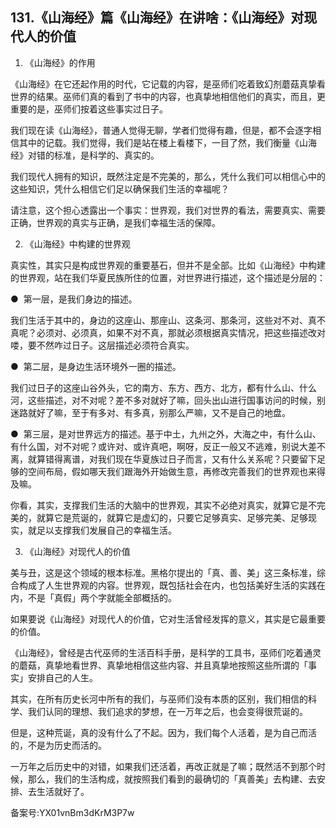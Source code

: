 ## 131.《山海经》篇《山海经》在讲啥：《山海经》对现代人的价值
1. 《山海经》的作用


《山海经》在它还起作用的时代，它记载的内容，是巫师们吃着致幻剂蘑菇真挚看世界的结果。巫师们真的看到了书中的内容，也真挚地相信他们的真实，而且，更重要的是，巫师们按着这些事实过日子。


我们现在读《山海经》，普通人觉得无聊，学者们觉得有趣，但是，都不会逐字相信其中的记载。我们觉得，我们是站在楼上看楼下，一目了然，我们衡量《山海经》对错的标准，是科学的、真实的。


我们现代人拥有的知识，既然注定是不完美的，那么，凭什么我们可以相信心中的这些知识，凭什么相信它们足以确保我们生活的幸福呢？


请注意，这个担心透露出一个事实：世界观，我们对世界的看法，需要真实、需要正确，世界观的真实与正确，是我们幸福生活的保障。


2. 《山海经》中构建的世界观


真实性，其实只是构成世界观的重要基石，但并不是全部。比如《山海经》中构建的世界观，站在我们华夏民族所住的位置，对世界进行描述，这个描述是分层的：


●  第一层，是我们身边的描述。


我们生活于其中的，身边的这座山、那座山、这条河、那条河，这些对不对、真不真呢？必须对、必须真，如果不对不真，那就必须根据真实情况，把这些描述改对喽，要不然咋过日子。这层描述必须符合真实。


●  第二层，是身边生活环境外一圈的描述。


我们过日子的这座山谷外头，它的南方、东方、西方、北方，都有什么山、什么河，这些描述，对不对呢？差不多对就好了嘛，回头出山进行国事访问的时候，别迷路就好了嘛，至于有多对、有多真，别那么严嘛，又不是自己的地盘。


●  第三层，是对世界远方的描述。基于中土，九州之外，大海之中，有什么山、有什么国，对不对呢？或许对、或许真吧，啊呀，反正一般又不逃难，别说大差不离，就算错得离谱，对我们现在华夏族过日子而言，又有什么关系呢？只要留下足够的空间布局，假如哪天我们跟海外开始做生意，再修改完善我们的世界观也来得及嘛。


你看，其实，支撑我们生活的大脑中的世界观，其实不必绝对真实，就算它是不完美的，就算它是荒诞的，就算它是虚幻的，只要它足够真实、足够完美、足够现实，就足以支撑我们发展自己的幸福生活。


3. 《山海经》对现代人的价值


美与丑，这是这个领域的根本标准。黑格尔提出的「真、善、美」这三条标准，综合构成了人生世界观的内容。世界观，既包括社会在内，也包括美好生活的实践在内，不是「真假」两个字就能全部概括的。


如果要说《山海经》对现代人的价值，它对生活曾经发挥的意义，其实是它最重要的价值。


《山海经》，曾经是古代巫师的生活百科手册，是科学的工具书，巫师们吃着通灵的蘑菇，真挚地看世界、真挚地相信这些内容、并且真挚地按照这些所谓的「事实」安排自己的人生。


其实，在所有历史长河中所有的我们，与巫师们没有本质的区别，我们相信的科学、我们认同的理想、我们追求的梦想，在一万年之后，也会变得很荒诞的。


但是，这种荒诞，真的没有什么了不起。因为，我们每个人活着，是为自己而活的，不是为历史而活的。


一万年之后历史中的对错，如果我们还活着，再改正就是了嘛；既然活不到那个时候，那么，我们的生活构成，就按照我们看到的最确切的「真善美」去构建、去安排、去生活就好了。


备案号:YX01vnBm3dKrM3P7w

